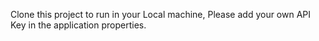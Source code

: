 Clone this project to run in your Local machine, Please add your own API Key in the application properties.
